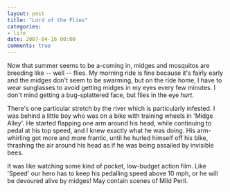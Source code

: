 ```yaml
---
layout: post
title: "Lord of the Flies"
categories:
- life
date: 2007-04-16 00:00
comments: true
---
```


<p>Now that summer seems to be a-coming in, midges and mosquitos are breeding like -- well -- flies. My morning ride is fine because it's fairly early and the midges don't seem to be swarming, but on the ride home, I have to wear sunglasses to avoid getting midges in my eyes every few minutes. I don't mind getting a bug-splattered face, but flies in the eye <em>hurt</em>.</p>

<p>There's one particular stretch by the river which is particularly infested. I was behind a little boy who was on a bike with training wheels in 'Midge Alley'. He started flapping one arm around his head, while continuing to pedal at his top speed, and I knew exactly what he was doing. His arm-whirling got more and more frantic, until he hurled himself off his bike, thrashing the air around his head as if he was being assailed by invisible bees.</p>

<p>It was like watching some kind of pocket, low-budget action film. Like 'Speed' our hero has to keep his pedalling speed above 10 mph, or he will be devoured alive by midges! May contain scenes of Mild Peril.</p>



